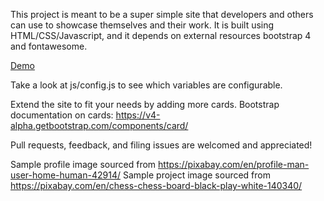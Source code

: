 This project is meant to be a super simple site that developers and others can use to showcase themselves and their work. It is built using HTML/CSS/Javascript, and it depends on external resources bootstrap 4 and fontawesome. 

[Demo](https://rebbuz.github.io/simple-dev-portfolio/)

Take a look at js/config.js to see which variables are configurable.

Extend the site to fit your needs by adding more cards. Bootstrap documentation on cards: https://v4-alpha.getbootstrap.com/components/card/

Pull requests, feedback, and filing issues are welcomed and appreciated!

Sample profile image sourced from https://pixabay.com/en/profile-man-user-home-human-42914/
Sample project image sourced from https://pixabay.com/en/chess-chess-board-black-play-white-140340/
